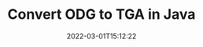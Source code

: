 ---
############################# Static ############################
layout: "auto-gen-conversion"
date: 2022-03-01T15:12:22
draft: false
otherformats: bmp dcm emf emz gif ico jp2 jpeg jpg png pps ppsx ppt pptx psb psd svg svgz tga tif tiff webp wmf wmz
breadcrumb: ODG to TGA in Java

############################# Head ############################
head_title: "ODG to TGA Converter in Java"
head_description: "Convert ODG to TGA in Java using a few lines of code. Use the GroupDocs Document Conversion API to convert over 160 file formats."

############################# Header ############################
title: "Convert ODG to TGA in Java"
description: "ODG to TGA conversion with a few lines of Java code"
bg_image: "https://cms.admin.containerize.com/templates/aspose/App_Themes/V3/images/bg/header1.png"
bg_overlay: false
button:
    enable: true

############################# SubMenu ############################
submenu:
    enable: true

    left:
        img_alt: "GroupDocs.Conversion for Java"
        image: "https://cms.admin.containerize.com/templates/groupdocs/images/product-logos/90x90-noborder/groupdocs-conversion-java.png"
        product: "GroupDocs.Conversion"
        platform: "Java"



############################# About ############################
about:
    enable: true
    title: "About GroupDocs.Conversion for Java API"
    content: |
        [GroupDocs.Conversion for Java](https://products.groupdocs.com/conversion/java/) can be used to convert Microsoft Word, Excel, PowerPoint, PDF, Visio and other formats. GroupDocs.Conversion is a standalone API that is suitable for back-end and internal systems where high performance is required. It does not depend on any software such as Microsoft or Open Office.
    

overview:
    enable: true
    content: |
        Convert your ODG files to TGA in Java easily. You can use just a couple of Java code lines in any platform of your choice like - Windows, Linux, macOS.
        You can try ODG to TGA conversion for free and evaluate conversion results quality.  Along with simple file conversion scenarios you can try more advanced options for loading source ODG file and for saving output TGA result. 
        
        For example, for the source ODG file you may use the following load options:

        * auto-detect file format;
        * specify password for protected files (if file format supports it);
        * replace missing fonts to preserve document appearance.
        
        There are also advanced convert options for the TGA file:

        * convert specific document page or page range;
        * add a watermark to the converted TGA file and many more.

        Once conversion is completed you can save your TGA file to the local file path or any third-party storage like FTP, Amazon S3, Google Drive, Dropbox etc. Please note - to convert ODG to TGA there is no need for any additional software installed - like MS Office, Open Office, Adobe Acrobat Reader etc.


############################# Steps ############################
steps:
    enable: true
    title_left: "Steps to convert ODG to TGA in Java"
    content_left: |
        [GroupDocs.Conversion for Java](https://products.groupdocs.com/conversion/java/) makes it easy for developers to convert a ODG file to TGA with a few lines of code.
        
        * Create an instance of the Converter class and provide the file ODG with the full path
        * Create and set ConvertOptions for TGA type.
        * Call the Converter.Convert method and pass the full path and format (TGA) as a parameter

    title_right: "System Requirements"
    content_right: |
        Basic conversion with GroupDocs.Conversion for Java can be done in just a few simple steps. Our APIs are supported on all major platforms and operating systems. Before executing the code below, make sure you have the following prerequisites installed on your system.

        * Operating systems: Microsoft Windows, Linux, MacOS
        * Development environments: NetBeans, Intellij IDEA, Eclipse, etc.
        * Java runtime: J2SE 6.0 and above
        * Get the latest GroupDocs.Conversion for Java from [Maven](https://repository.groupdocs.com/webapp/#/artifacts/browse/tree/General/repo/com/groupdocs/groupdocs-conversion)
         
    code: |
        ```java    
        // Load source file ODG for conversion
        Converter converter = new Converter("input.odg");
        // Prepare conversion options for target format TGA
        ConvertOptions convertOptions = new FileType().fromExtension("tga").getConvertOptions();
        // Convert to TGA format
        converter.convert("output.tga", convertOptions);
        ```

demos:
    enable: true
    title: "ODG to TGA Live Demo"
    content: |
       Convert ODG to TGA now by visiting the [GroupDocs.Conversion App](https://products.groupdocs.app/conversion/family) website. Online demo has the following advantages
          

more_formats:
    enable: true
    title: "Other supported ODG conversions in Java"
    content: "You can also convert ODG to many other file formats. Please see the list below."
       
       
back_to_top:
    enable: true
---